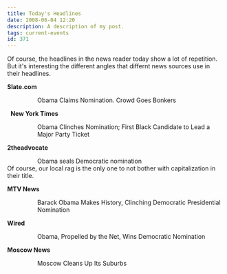 ```yaml
---
title: Today's Headlines
date: 2008-06-04 12:20
description: A description of my post.
tags: current-events
id: 371
---
```

Of course, the headlines in the news reader today show a lot of repetition.  But it's interesting the different angles that differnt news sources use in their headlines.

<strong>Slate.com</strong>
<div style="padding-left:5em">
Obama Claims Nomination.  Crowd Goes Bonkers
					      </div>
					      
<span class="spanEndPreview">&nbsp;</span>
<strong>New York Times</strong>
<div style="padding-left:5em">
Obama Clinches Nomination; First Black Candidate to Lead a Major Party Ticket
									       </div>
									       

<strong>2theadvocate</strong>
<div style="padding-left:5em">
Obama seals Democratic nomination
				   </div>
Of course, our local rag is the only one to not bother with capitalization in their title.				   


<strong>MTV News</strong>
<div style="padding-left:5em">
Barack Obama Makes History, Clinching Democratic Presidential Nomination
									  </div>
									  

<strong>Wired</strong>
<div style="padding-left:5em">
Obama, Propelled by the Net, Wins Democratic Nomination
							 </div>
							 

<strong>Moscow News</strong>
<div style="padding-left:5em">
Moscow Cleans Up Its Suburbs
			      </div>
			      